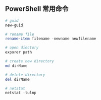## PowerShell 常用命令

```powershell
# guid
new-guid

# rename file
rename-item filename -newname newfilename

# open diectory
exporer path

# create new directory
md dirName

# delete directory
del dirName 

# netstat
netstat -tulnp
```









